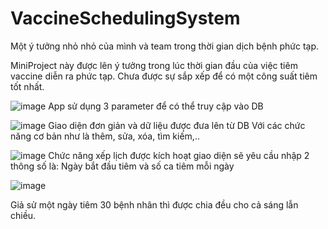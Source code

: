 # VaccineSchedulingSystem

Một ý tưởng nhỏ nhỏ của mình và team trong thời gian dịch bệnh phức tạp.

MiniProject này được lên ý tưởng trong lúc thời gian đầu của việc tiêm vaccine diễn ra phức tạp. Chưa được sự sắp xếp để có một công suất tiêm tốt nhất.

![image](https://user-images.githubusercontent.com/81867521/184464393-5ef453ad-88aa-4067-9dde-ef0f1b37bd05.png)
App sử dụng 3 parameter để có thể truy cập vào DB

![image](https://user-images.githubusercontent.com/81867521/184464416-89c700ff-bcee-4c20-b3da-ceee2b37912d.png)
Giao diện đơn giản và dữ liệu được đưa lên từ DB
Với các chức năng cơ bản như là thêm, sửa, xóa, tìm kiếm,..

![image](https://user-images.githubusercontent.com/81867521/184464452-20655c18-45de-4f1a-a3a9-b96c9f5bddff.png)
Chức năng xếp lịch được kích hoạt giao diện sẽ yêu cầu nhập 2 thông số là: Ngày bắt đầu tiêm và số ca tiêm mỗi ngày

![image](https://user-images.githubusercontent.com/81867521/184464613-b81518ae-9af2-47de-8bf9-f87ba29056ca.png)

Giả sử một ngày tiêm 30 bệnh nhân thì được chia đều cho cả sáng lẫn chiều.

